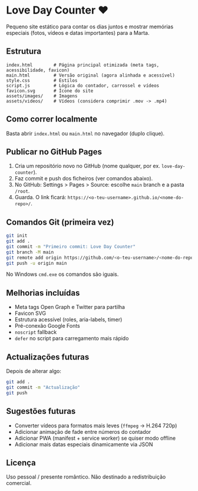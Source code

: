 # Love Day Counter ❤️

Pequeno site estático para contar os dias juntos e mostrar memórias especiais (fotos, vídeos e datas importantes) para a Marta.

## Estrutura
```
index.html        # Página principal otimizada (meta tags, acessibilidade, favicon)
main.html         # Versão original (agora alinhada e acessível)
style.css         # Estilos
script.js         # Lógica do contador, carrossel e vídeos
favicon.svg       # Ícone do site
assets/images/    # Imagens
assets/videos/    # Vídeos (considera comprimir .mov -> .mp4)
```

## Como correr localmente
Basta abrir `index.html` ou `main.html` no navegador (duplo clique).

## Publicar no GitHub Pages
1. Cria um repositório novo no GitHub (nome qualquer, por ex. `love-day-counter`).
2. Faz commit e push dos ficheiros (ver comandos abaixo).
3. No GitHub: Settings > Pages > Source: escolhe `main` branch e a pasta `/root`.
4. Guarda. O link ficará: `https://<o-teu-username>.github.io/<nome-do-repo>/`.

## Comandos Git (primeira vez)
```bash
git init
git add .
git commit -m "Primeiro commit: Love Day Counter"
git branch -M main
git remote add origin https://github.com/<o-teu-username>/<nome-do-repo>.git
git push -u origin main
```
No Windows `cmd.exe` os comandos são iguais.

## Melhorias incluídas
- Meta tags Open Graph e Twitter para partilha
- Favicon SVG
- Estrutura acessível (roles, aria-labels, timer)
- Pré-conexão Google Fonts
- `noscript` fallback
- `defer` no script para carregamento mais rápido

## Actualizações futuras
Depois de alterar algo:
```bash
git add .
git commit -m "Actualização"
git push
```

## Sugestões futuras
- Converter vídeos para formatos mais leves (`ffmpeg` -> H.264 720p)
- Adicionar animação de fade entre números do contador
- Adicionar PWA (manifest + service worker) se quiser modo offline
- Adicionar mais datas especiais dinamicamente via JSON

## Licença
Uso pessoal / presente romântico. Não destinado a redistribuição comercial.
